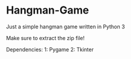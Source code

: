 # Hangman-Game
Just a simple hangman game written in Python 3


Make sure to extract the zip file!

Dependencies:
1: Pygame
2: Tkinter
